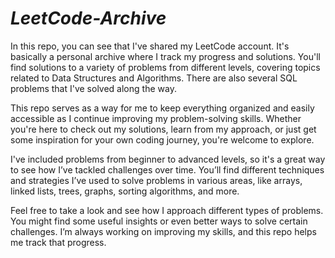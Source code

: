 # ***LeetCode-Archive***

In this repo, you can see that I've shared my LeetCode account. It's basically a personal archive where I track my progress and solutions. You'll find solutions to a variety of problems from different levels, covering topics related to Data Structures and Algorithms. There are also several SQL problems that I've solved along the way.

This repo serves as a way for me to keep everything organized and easily accessible as I continue improving my problem-solving skills. Whether you're here to check out my solutions, learn from my approach, or just get some inspiration for your own coding journey, you're welcome to explore.

I've included problems from beginner to advanced levels, so it's a great way to see how I’ve tackled challenges over time. You’ll find different techniques and strategies I’ve used to solve problems in various areas, like arrays, linked lists, trees, graphs, sorting algorithms, and more.

Feel free to take a look and see how I approach different types of problems. You might find some useful insights or even better ways to solve certain challenges. I’m always working on improving my skills, and this repo helps me track that progress.
